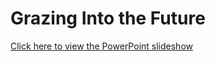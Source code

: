 # Grazing Into the Future

[Click here to view the PowerPoint slideshow](assets/ppt/project_overview.pptx)
